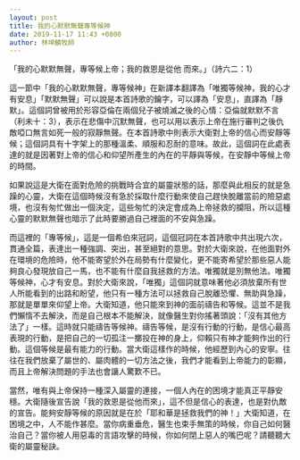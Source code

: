 ```yaml
---
layout: post
title: 我的心默默無聲專等候神
date: 2019-11-17 11:43 +0800
author: 林坤麟牧師
---
```


「我的心默默無聲，專等候上帝；我的救恩是從他 而來。」（詩六二：1）

這一節中「我的心默默無聲，專等候神」在新譯本翻譯為「唯獨等候神，我的心才有安息」「默默無聲」可以說是本首詩歌的鑰字，可以譯為「安息」，直譯為「靜默」。這個詞曾被用於形容亞倫在兩個兒子被燒滅之後的心情：亞倫就默默不言（利未十：3），表示在悲傷中沉默無聲，也可以用以表示上帝在施行審判之後仇敵啞口無言如死一般的寂靜無聲。在本首詩歌中則表示大衛對上帝的信心而安靜等候；這個詞具有十字架上的那種溫柔、順服和忍耐的意味。故此，這個詞在此處表達的就是因著對上帝的信心和仰望所產生的內在的平靜與等候，在安靜中等候上帝的時間。

如果說這是大衛在面對危險的挑戰時合宜的屬靈狀態的話，那麼與此相反的就是急躁的心靈，大衛在這個時候沒有急於採取什麼行動來使自己趕快脫離當前的險惡處境，也沒有匆忙做出一個決定，這些匆忙的決定會成為上帝拯救的攔阻，所以這種心靈的默默無聲也暗示了此時要勝過自己裡面的不安與急躁。

而這裡的「專等候」，這是一個希伯來冠詞，這個冠詞在本首詩歌中共出現六次，貫通全篇，表達出一種強調、突出，甚至絕對的意思。對於大衛來說，在他面對外在環境的危險時，他不能寄望於外在局勢有什麼變化，更不能寄希望於那些惡人能夠良心發現放自己一馬，也不能有什麼自我拯救的方法。唯獨就是別無他法。唯獨等候神，心才有安息。對於大衛來說，「唯獨」這個詞就意味著他必須放棄所有世人所能看到的出路和盼望，他只有一種方法可以拯救自己脫離恐懼、無助與急躁，那就是單單來仰望上帝。大衛知道，他只能來到神的面前禱告和等候。這並不是我們懶惰不去解決，而是自己根本不能解決，就像醫生對你搖著頭說：「沒有其他方法了」一樣。這時就只能禱告等候神。禱告等候，是沒有行動的行動，是信心最高表現的行動，是把自己的一切孤注一擲投在神的身上，仰賴只有神才能夠作出的行動。這個等候是最有能力的行動。當大衛這樣作的時候，他經歷到內心的安寧。往往在我們放棄了屬世的、屬肉體的一切方法之後，我們才能看到上帝能力的彰顯，而且上帝解決問題的手法也會讓人驚歎不已。

當然，唯有與上帝保持一種深入屬靈的連接，一個人內在的困境才能真正平靜安穩。大衛隨後宣告說「我的救恩是從他而來」，這不但是信心的表達，也是對仇敵的宣告。能夠安靜等候的原因就是在於「耶和華是拯救我們的神！」大衛知道，在困境之中，人不能作甚麼。當你病重垂危，醫生也束手無策的時候，你自己如何醫治自己？當你被人用惡毒的言語攻擊的時候，你如何閉上惡人的嘴巴呢？請聽聽大衛的屬靈秘訣。
